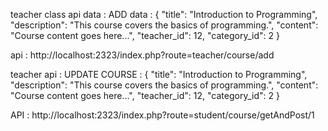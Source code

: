 teacher class api data : ADD 
data : 
{
    "title": "Introduction to Programming",
    "description": "This course covers the basics of programming.",
    "content": "Course content goes here...",
    "teacher_id": 12,
    "category_id": 2
}

api : http://localhost:2323/index.php?route=teacher/course/add


teacher api : UPDATE COURSE : 
{
    "title": "Introduction to Programming",
    "description": "This course covers the basics of programming.",
    "content": "Course content goes here...",
    "teacher_id": 12,
    "category_id": 2
}

API : http://localhost:2323/index.php?route=student/course/getAndPost/1